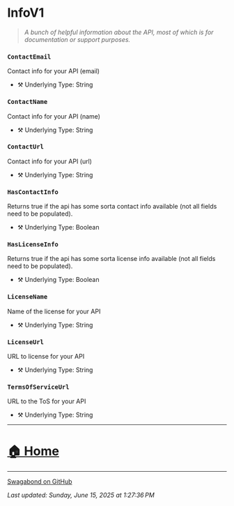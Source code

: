 # InfoV1

> *A bunch of helpful information about the API, most of which is for documentation or support purposes.* 


### `ContactEmail`

Contact info for your API (email)



* ⚒️ Underlying Type: String



### `ContactName`

Contact info for your API (name)



* ⚒️ Underlying Type: String



### `ContactUrl`

Contact info for your API (url)



* ⚒️ Underlying Type: String



### `HasContactInfo`

Returns true if the api has some sorta contact info available (not all fields need to be populated).



* ⚒️ Underlying Type: Boolean



### `HasLicenseInfo`

Returns true if the api has some sorta license info available (not all fields need to be populated).



* ⚒️ Underlying Type: Boolean



### `LicenseName`

Name of the license for your API



* ⚒️ Underlying Type: String



### `LicenseUrl`

URL to license for your API



* ⚒️ Underlying Type: String



### `TermsOfServiceUrl`

URL to the ToS for your API



* ⚒️ Underlying Type: String



___


# [🏠 Home](./ApiV1.md)


___

[Swagabond on GitHub](https://github.com/jordanbleu/swagabond)

*Last updated: Sunday, June 15, 2025 at 1:27:36 PM*
